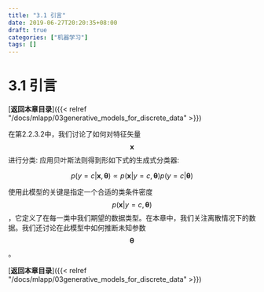 ```yaml
---
title: "3.1 引言"
date: 2019-06-27T20:20:35+08:00
draft: true
categories: ["机器学习"]
tags: []
---
```


# 3.1 引言

[**返回本章目录**]({{< relref "/docs/mlapp/03generative_models_for_discrete_data" >}})

在第2.2.3.2中，我们讨论了如何对特征矢量$$\boldsymbol{x}$$进行分类: 应用贝叶斯法则得到形如下式的生成式分类器:

$$
p(y=c | \boldsymbol{x},\boldsymbol{\theta}) \propto p(\boldsymbol{x} | y=c ,\boldsymbol{\theta}) p(y=c |\boldsymbol{\theta}) \tag{3.1}
$$

<!--more-->

使用此模型的关键是指定一个合适的类条件密度$$p(\boldsymbol{x} | y=c ,\boldsymbol{\theta})$$，它定义了在每一类中我们期望的数据类型。在本章中，我们关注离散情况下的数据。我们还讨论在此模型中如何推断未知参数$$\boldsymbol{\theta}$$。

[**返回本章目录**]({{< relref "/docs/mlapp/03generative_models_for_discrete_data" >}})

